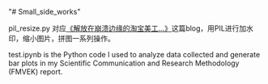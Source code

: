 "# Small_side_works" 

pil_resize.py 对应[《解放在崩溃边缘的淘宝美工...》](<https://sailingnn.github.io/oh-pillow/>)这篇blog，用PIL进行加水印，缩小图片，拼图一系列操作。


test.ipynb is the Python code I used to analyze data collected and generate bar plots in my Scientific Communication and Research Methodology (FMVEK) report.

